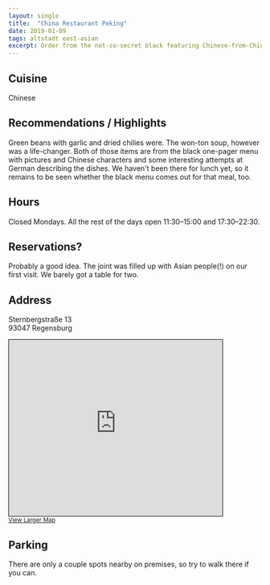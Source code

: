 ```yaml
---
layout: single
title:  "China Restaurant Peking"
date: 2019-01-09
tags: altstadt east-asian
excerpt: Order from the not-so-secret black featuring Chinese-from-China dishes.
---
```


## Cuisine ##
Chinese

## Recommendations / Highlights ##
Green beans with garlic and dried chilies were.  The won-ton soup, however was a life-changer.  Both of those items are from the black one-pager menu with pictures and Chinese characters and some interesting attempts at German describing the dishes.  We haven't been there for lunch yet, so it remains to be seen whether the black menu comes out for that meal, too.

## Hours ##
Closed Mondays.  All the rest of the days open 11:30–15:00 and 17:30–22:30.

## Reservations? ##
Probably a good idea.  The joint was filled up with Asian people(!) on our first visit.  We barely got a table for two.

## Address ##
Sternbergstraße 13<br/>
93047 Regensburg



<iframe width="425" height="350" frameborder="0" scrolling="no" marginheight="0" marginwidth="0" src="https://www.openstreetmap.org/export/embed.html?bbox=12.104286253452301%2C49.0118657180479%2C12.106539309024813%2C49.01314293036493&amp;layer=mapnik&amp;marker=49.012504328302256%2C12.105412781238556" style="border: 1px solid black"></iframe><br/><small><a href="https://www.openstreetmap.org/?mlat=49.01250&amp;mlon=12.10541#map=19/49.01250/12.10541">View Larger Map</a></small>

## Parking ##
There are only a couple spots nearby on premises, so try to walk there if you can.


